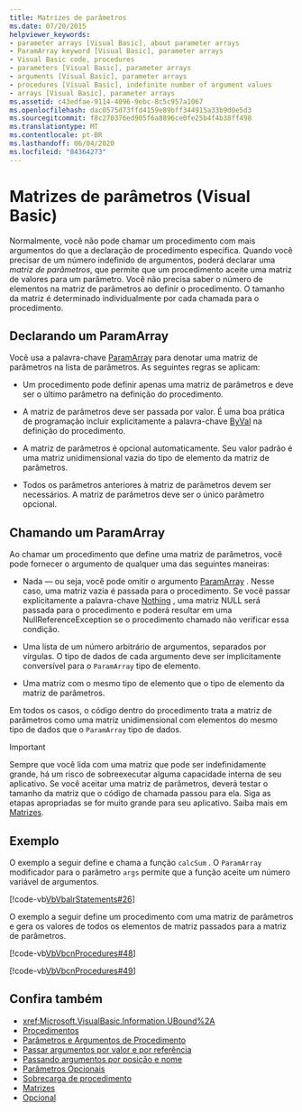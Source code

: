 ```yaml
---
title: Matrizes de parâmetros
ms.date: 07/20/2015
helpviewer_keywords:
- parameter arrays [Visual Basic], about parameter arrays
- ParamArray keyword [Visual Basic], parameter arrays
- Visual Basic code, procedures
- parameters [Visual Basic], parameter arrays
- arguments [Visual Basic], parameter arrays
- procedures [Visual Basic], indefinite number of argument values
- arrays [Visual Basic], parameter arrays
ms.assetid: c43edfae-9114-4096-9ebc-8c5c957a1067
ms.openlocfilehash: dac0575d73ffd4159e89bff344915a33b9d0e5d3
ms.sourcegitcommit: f8c270376ed905f6a8896ce0fe25b4f4b38ff498
ms.translationtype: MT
ms.contentlocale: pt-BR
ms.lasthandoff: 06/04/2020
ms.locfileid: "84364273"
---
```

# <a name="parameter-arrays-visual-basic"></a>Matrizes de parâmetros (Visual Basic)
Normalmente, você não pode chamar um procedimento com mais argumentos do que a declaração de procedimento especifica. Quando você precisar de um número indefinido de argumentos, poderá declarar uma *matriz de parâmetros*, que permite que um procedimento aceite uma matriz de valores para um parâmetro. Você não precisa saber o número de elementos na matriz de parâmetros ao definir o procedimento. O tamanho da matriz é determinado individualmente por cada chamada para o procedimento.  
  
## <a name="declaring-a-paramarray"></a>Declarando um ParamArray  
 Você usa a palavra-chave [ParamArray](../../../language-reference/modifiers/paramarray.md) para denotar uma matriz de parâmetros na lista de parâmetros. As seguintes regras se aplicam:  
  
- Um procedimento pode definir apenas uma matriz de parâmetros e deve ser o último parâmetro na definição do procedimento.  
  
- A matriz de parâmetros deve ser passada por valor. É uma boa prática de programação incluir explicitamente a palavra-chave [ByVal](../../../language-reference/modifiers/byval.md) na definição do procedimento.  
  
- A matriz de parâmetros é opcional automaticamente. Seu valor padrão é uma matriz unidimensional vazia do tipo de elemento da matriz de parâmetros.  
  
- Todos os parâmetros anteriores à matriz de parâmetros devem ser necessários. A matriz de parâmetros deve ser o único parâmetro opcional.  
  
## <a name="calling-a-paramarray"></a>Chamando um ParamArray  
 Ao chamar um procedimento que define uma matriz de parâmetros, você pode fornecer o argumento de qualquer uma das seguintes maneiras:  
  
- Nada — ou seja, você pode omitir o argumento [ParamArray](../../../language-reference/modifiers/paramarray.md) . Nesse caso, uma matriz vazia é passada para o procedimento. Se você passar explicitamente a palavra-chave [Nothing](../../../language-reference/nothing.md) , uma matriz NULL será passada para o procedimento e poderá resultar em uma NullReferenceException se o procedimento chamado não verificar essa condição.
  
- Uma lista de um número arbitrário de argumentos, separados por vírgulas. O tipo de dados de cada argumento deve ser implicitamente conversível para o `ParamArray` tipo de elemento.  
  
- Uma matriz com o mesmo tipo de elemento que o tipo de elemento da matriz de parâmetros.  
  
 Em todos os casos, o código dentro do procedimento trata a matriz de parâmetros como uma matriz unidimensional com elementos do mesmo tipo de dados que o `ParamArray` tipo de dados.  
  
> [!IMPORTANT]
> Sempre que você lida com uma matriz que pode ser indefinidamente grande, há um risco de sobreexecutar alguma capacidade interna de seu aplicativo. Se você aceitar uma matriz de parâmetros, deverá testar o tamanho da matriz que o código de chamada passou para ela. Siga as etapas apropriadas se for muito grande para seu aplicativo. Saiba mais em [Matrizes](../arrays/index.md).  
  
## <a name="example"></a>Exemplo  
 O exemplo a seguir define e chama a função `calcSum` . O `ParamArray` modificador para o parâmetro `args` permite que a função aceite um número variável de argumentos.  
  
 [!code-vb[VbVbalrStatements#26](~/samples/snippets/visualbasic/VS_Snippets_VBCSharp/VbVbalrStatements/VB/Class1.vb#26)]  
  
 O exemplo a seguir define um procedimento com uma matriz de parâmetros e gera os valores de todos os elementos de matriz passados para a matriz de parâmetros.  
  
 [!code-vb[VbVbcnProcedures#48](~/samples/snippets/visualbasic/VS_Snippets_VBCSharp/VbVbcnProcedures/VB/Class1.vb#48)]  
  
 [!code-vb[VbVbcnProcedures#49](~/samples/snippets/visualbasic/VS_Snippets_VBCSharp/VbVbcnProcedures/VB/Class1.vb#49)]  
  
## <a name="see-also"></a>Confira também

- <xref:Microsoft.VisualBasic.Information.UBound%2A>
- [Procedimentos](./index.md)
- [Parâmetros e Argumentos de Procedimento](./procedure-parameters-and-arguments.md)
- [Passar argumentos por valor e por referência](./passing-arguments-by-value-and-by-reference.md)
- [Passando argumentos por posição e nome](./passing-arguments-by-position-and-by-name.md)
- [Parâmetros Opcionais](./optional-parameters.md)
- [Sobrecarga de procedimento](./procedure-overloading.md)
- [Matrizes](../arrays/index.md)
- [Opcional](../../../language-reference/modifiers/optional.md)
